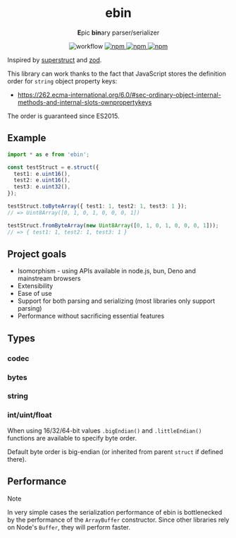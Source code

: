 <h1 align="center">ebin</h1>

<p align="center">
<b>E</b>pic <b>bin</b>ary parser/serializer
</p>

<p align="center">
<img alt="workflow" src="https://img.shields.io/github/actions/workflow/status/mat-sz/ebin/node.js.yml?branch=main">
<a href="https://npmjs.com/package/ebin">
<img alt="npm" src="https://img.shields.io/npm/v/ebin">
<img alt="npm" src="https://img.shields.io/npm/dw/ebin">
<img alt="npm" src="https://img.shields.io/npm/l/ebin">
</a>
</p>

Inspired by [superstruct](https://github.com/ianstormtaylor/superstruct) and [zod](github.com/colinhacks/zod).

This library can work thanks to the fact that JavaScript stores the definition order for `string` object property keys:

- https://262.ecma-international.org/6.0/#sec-ordinary-object-internal-methods-and-internal-slots-ownpropertykeys

The order is guaranteed since ES2015.

## Example

```ts
import * as e from 'ebin';

const testStruct = e.struct({
  test1: e.uint16(),
  test2: e.uint16(),
  test3: e.uint32(),
});

testStruct.toByteArray({ test1: 1, test2: 1, test3: 1 });
// => Uint8Array([0, 1, 0, 1, 0, 0, 0, 1])

testStruct.fromByteArray(new Uint8Array([0, 1, 0, 1, 0, 0, 0, 1]));
// => { test1: 1, test2: 1, test3: 1 }
```

## Project goals

- Isomorphism - using APIs available in node.js, bun, Deno and mainstream browsers
- Extensibility
- Ease of use
- Support for both parsing and serializing (most libraries only support parsing)
- Performance without sacrificing essential features

## Types

### codec

### bytes

### string

### int/uint/float

When using 16/32/64-bit values `.bigEndian()` and `.littleEndian()` functions are available to specify byte order.

Default byte order is big-endian (or inherited from parent `struct` if defined there).

## Performance

> [!NOTE]
> In very simple cases the serialization performance of ebin is bottlenecked by the performance of the `ArrayBuffer` constructor. Since other libraries rely on Node's `Buffer`, they will perform faster.
